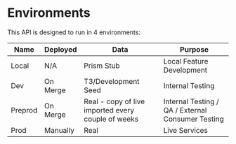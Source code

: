 # Environments

This API is designed to run in 4 environments:

| Name | Deployed | Data                                               | Purpose                                           |
|------|----------|----------------------------------------------------|---------------------------------------------------|
| Local | N/A      | Prism Stub                                         | Local Feature Development                         |
| Dev  | On Merge | T3/Development Seed                                | Internal Testing                                  |
| Preprod | On Merge | Real - copy of live imported every couple of weeks | Internal Testing / QA / External Consumer Testing |
| Prod | Manually | Real                                               | Live Services                                     |
